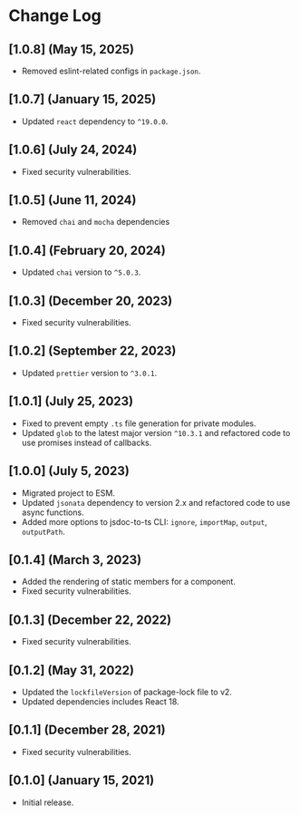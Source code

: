 # Change Log

## [1.0.8] (May 15, 2025)

* Removed eslint-related configs in `package.json`.

## [1.0.7] (January 15, 2025)

* Updated `react` dependency to `^19.0.0`.

## [1.0.6] (July 24, 2024)

* Fixed security vulnerabilities.

## [1.0.5] (June 11, 2024)

* Removed `chai` and `mocha` dependencies

## [1.0.4] (February 20, 2024)

* Updated `chai` version to `^5.0.3`.

## [1.0.3] (December 20, 2023)

* Fixed security vulnerabilities.

## [1.0.2] (September 22, 2023)

* Updated `prettier` version to `^3.0.1`.

## [1.0.1] (July 25, 2023)

* Fixed to prevent empty `.ts` file generation for private modules.
* Updated `glob` to the latest major version `^10.3.1` and refactored code to use promises instead of callbacks. 

## [1.0.0] (July 5, 2023)

* Migrated project to ESM.
* Updated `jsonata` dependency to version 2.x and refactored code to use async functions.
* Added more options to jsdoc-to-ts CLI: `ignore`, `importMap`, `output`, `outputPath`.

## [0.1.4] (March 3, 2023)

* Added the rendering of static members for a component.
* Fixed security vulnerabilities.

## [0.1.3] (December 22, 2022)

* Fixed security vulnerabilities.

## [0.1.2] (May 31, 2022)

* Updated the `lockfileVersion` of package-lock file to v2.
* Updated dependencies includes React 18.

## [0.1.1] (December 28, 2021)

* Fixed security vulnerabilities.

## [0.1.0] (January 15, 2021)

* Initial release.
